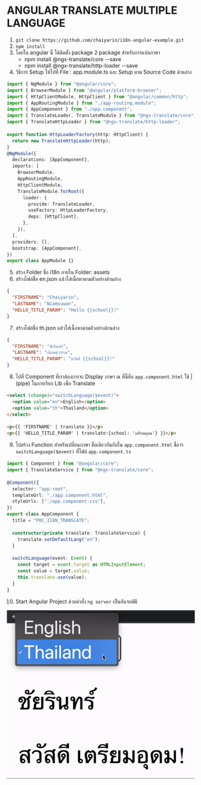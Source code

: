 # ANGULAR TRANSLATE MULTIPLE LANGUAGE

1.  `git clone https://github.com/chaiyarin/i18n-angular-example.git`
2.  `npm install`
3.  โดยใน angular นี้ ได้ติดตั้ง package 2 package สำหรับการแปลภาษา
    - npm install @ngx-translate/core --save
    - npm install @ngx-translate/http-loader --save
4.  วิธีการ Setup ให้ไปที่ File : app.module.ts และ Setup ตาม Source Code ด้านล่าง

```typescript
import { NgModule } from "@angular/core";
import { BrowserModule } from "@angular/platform-browser";
import { HttpClientModule, HttpClient } from "@angular/common/http";
import { AppRoutingModule } from "./app-routing.module";
import { AppComponent } from "./app.component";
import { TranslateLoader, TranslateModule } from "@ngx-translate/core";
import { TranslateHttpLoader } from "@ngx-translate/http-loader";

export function HttpLoaderFactory(http: HttpClient) {
  return new TranslateHttpLoader(http);
}
@NgModule({
  declarations: [AppComponent],
  imports: [
    BrowserModule,
    AppRoutingModule,
    HttpClientModule,
    TranslateModule.forRoot({
      loader: {
        provide: TranslateLoader,
        useFactory: HttpLoaderFactory,
        deps: [HttpClient],
      },
    }),
  ],
  providers: [],
  bootstrap: [AppComponent],
})
export class AppModule {}
```

5.  สร้าง Folder ชื่อ i18n ภายใน Folder: assets
6.  สร้างไฟล์ชื่อ en.json แล้วใส่เนื้อหาตามตัวอย่างด้านล่าง

```json
{
  "FIRSTNAME": "Chaiyarin",
  "LASTNAME": "Niamsuwan",
  "HELLO_TITLE_PARAM": "Hello {{school}}!"
}
```

7.  สร้างไฟล์ชื่อ th.json แล้วใส่เนื้อหาตามตัวอย่างด้านล่าง

```json
{
  "FIRSTNAME": "ชัยรินทร์",
  "LASTNAME": "เนียมสุวรรณ",
  "HELLO_TITLE_PARAM": "สวัสดี {{school}}!"
}
```

8.  ไปที่ Component ที่เราต้องการจะ Display ภาษา ณ ที่นี้คือ `app.component.html` ใช้ | (pipe) ในการเรียก Lib เพื่อ Translate

```html
<select (change)="switchLanguage($event)">
  <option value="en">English</option>
  <option value="th">Thailand</option>
</select>

<p>{{ 'FIRSTNAME' | translate }}</p>
<p>{{ 'HELLO_TITLE_PARAM' | translate:{school: 'เตรียมอุดม'} }}</p>
```

9.  ไปสร้าง Function สำหรับเปลี่ยนภาษา ชื่อเดียวกันกับใน `app.component.html` ชื่อว่า `switchLanguage($event)` ที่ไฟล์ `app.component.ts`

```typescript
import { Component } from "@angular/core";
import { TranslateService } from "@ngx-translate/core";

@Component({
  selector: "app-root",
  templateUrl: "./app.component.html",
  styleUrls: ["./app.component.css"],
})
export class AppComponent {
  title = "POC_I18N_TRANSLATE";

  constructor(private translate: TranslateService) {
    translate.setDefaultLang("en");
  }

  switchLanguage(event: Event) {
    const target = event.target as HTMLInputElement;
    const value = target.value;
    this.translate.use(value);
  }
}
```

10. Start Angular Project ด้วยคำสั่ง `ng server` เป็นอันจบพิธี

![Angular Translate](assets/angular-translate.gif)
